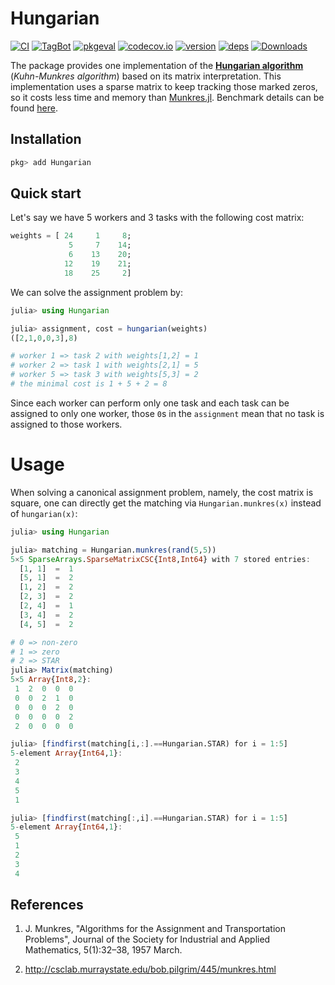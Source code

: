 # Hungarian

[![CI](https://github.com/Gnimuc/Hungarian.jl/actions/workflows/ci.yml/badge.svg)](https://github.com/Gnimuc/Hungarian.jl/actions/workflows/ci.yml)
[![TagBot](https://github.com/Gnimuc/Hungarian.jl/actions/workflows/TagBot.yml/badge.svg)](https://github.com/Gnimuc/Hungarian.jl/actions/workflows/TagBot.yml)
[![pkgeval](https://juliahub.com/docs/Hungarian/pkgeval.svg)](https://juliahub.com/ui/Packages/Hungarian/effdR)
[![codecov.io](http://codecov.io/github/Gnimuc/Hungarian.jl/coverage.svg?branch=master)](http://codecov.io/github/Gnimuc/Hungarian.jl?branch=master)
[![version](https://juliahub.com/docs/Hungarian/version.svg)](https://juliahub.com/ui/Packages/Hungarian/effdR)
[![deps](https://juliahub.com/docs/Hungarian/deps.svg)](https://juliahub.com/ui/Packages/Hungarian/effdR?t=2)
[![Downloads](https://shields.io/endpoint?url=https://pkgs.genieframework.com/api/v1/badge/Hungarian)](https://pkgs.genieframework.com?packages=Hungarian)


The package provides one implementation of the **[Hungarian algorithm](https://en.wikipedia.org/wiki/Hungarian_algorithm)** (*Kuhn-Munkres algorithm*) based on its matrix interpretation. This implementation uses a sparse matrix to keep tracking those marked zeros, so it costs less time and memory than [Munkres.jl](https://github.com/FugroRoames/Munkres.jl). Benchmark details can be found [here](https://github.com/Gnimuc/Hungarian.jl/tree/master/benchmark).

## Installation
```julia
pkg> add Hungarian
```

## Quick start
Let's say we have 5 workers and 3 tasks with the following cost matrix:
```julia
weights = [ 24     1     8;
             5     7    14;
             6    13    20;
            12    19    21;
            18    25     2]
```
We can solve the assignment problem by:
```julia
julia> using Hungarian

julia> assignment, cost = hungarian(weights)
([2,1,0,0,3],8)

# worker 1 => task 2 with weights[1,2] = 1
# worker 2 => task 1 with weights[2,1] = 5
# worker 5 => task 3 with weights[5,3] = 2
# the minimal cost is 1 + 5 + 2 = 8  
```
Since each worker can perform only one task and each task can be assigned to only one worker, those `0`s in the `assignment` mean that no task is assigned to those workers.

# Usage
When solving a canonical assignment problem, namely, the cost matrix is square, one can directly get the matching via `Hungarian.munkres(x)` instead of `hungarian(x)`:
```julia
julia> using Hungarian

julia> matching = Hungarian.munkres(rand(5,5))
5×5 SparseArrays.SparseMatrixCSC{Int8,Int64} with 7 stored entries:
  [1, 1]  =  1
  [5, 1]  =  2
  [1, 2]  =  2
  [2, 3]  =  2
  [2, 4]  =  1
  [3, 4]  =  2
  [4, 5]  =  2

# 0 => non-zero
# 1 => zero
# 2 => STAR
julia> Matrix(matching)
5×5 Array{Int8,2}:
 1  2  0  0  0
 0  0  2  1  0
 0  0  0  2  0
 0  0  0  0  2
 2  0  0  0  0

julia> [findfirst(matching[i,:].==Hungarian.STAR) for i = 1:5]
5-element Array{Int64,1}:
 2
 3
 4
 5
 1

julia> [findfirst(matching[:,i].==Hungarian.STAR) for i = 1:5]
5-element Array{Int64,1}:
 5
 1
 2
 3
 4
```

## References
1. J. Munkres, "Algorithms for the Assignment and Transportation Problems", Journal of the Society for Industrial and Applied Mathematics, 5(1):32–38, 1957 March.

2. http://csclab.murraystate.edu/bob.pilgrim/445/munkres.html
